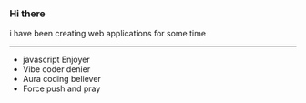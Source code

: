 ### Hi there

i have been creating web applications for some time

<hr>

- javascript Enjoyer
- Vibe coder denier
- Aura coding believer
- Force push and pray
